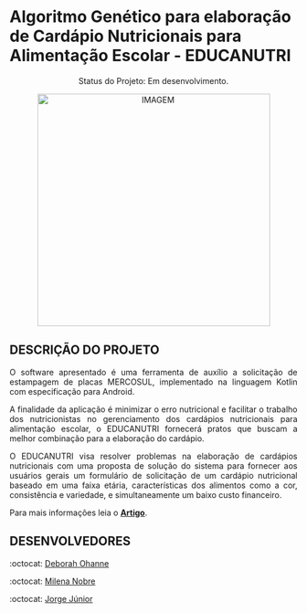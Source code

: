 # Algoritmo Genético para elaboração de Cardápio Nutricionais para Alimentação Escolar - EDUCANUTRI 

<p align="center"> Status do Projeto: Em desenvolvimento.
<div align="center">   
   <img width="407"  alt="IMAGEM" src="">
</div>

## DESCRIÇÃO DO PROJETO
<p align="justify"> O software apresentado é uma ferramenta de auxílio a solicitação de estampagem de placas MERCOSUL, implementado na linguagem Kotlin com especificação para Android. </p>

<p align="justify"> A finalidade da aplicação é minimizar o erro nutricional e facilitar o trabalho dos nutricionistas no gerenciamento dos cardápios nutricionais para alimentação escolar, o EDUCANUTRI fornecerá pratos que buscam a melhor combinação para a elaboração do cardápio. </p>

<p align="justify"> O EDUCANUTRI visa resolver problemas na elaboração de cardápios nutricionais com uma proposta de solução do sistema para fornecer aos usuários gerais um formulário de solicitação de um cardápio nutricional baseado em uma faixa etária, características dos alimentos como a cor, consistência e variedade, e simultaneamente um baixo custo financeiro. </p>

<p align="justify">Para mais informações leia o <b><a href="">Artigo<a></b>.  </p>
  
  ## DESENVOLVEDORES
<p align="justify"> :octocat: <a href="https://github.com/deborahohanne"> Deborah Ohanne </a> </p>
<p align="justify"> :octocat: <a href="https://github.com/MilenaNobre"> Milena Nobre </a> </p>
<p align="justify"> :octocat: <a href="https://github.com/jjorge98"> Jorge Júnior </a> </p>
